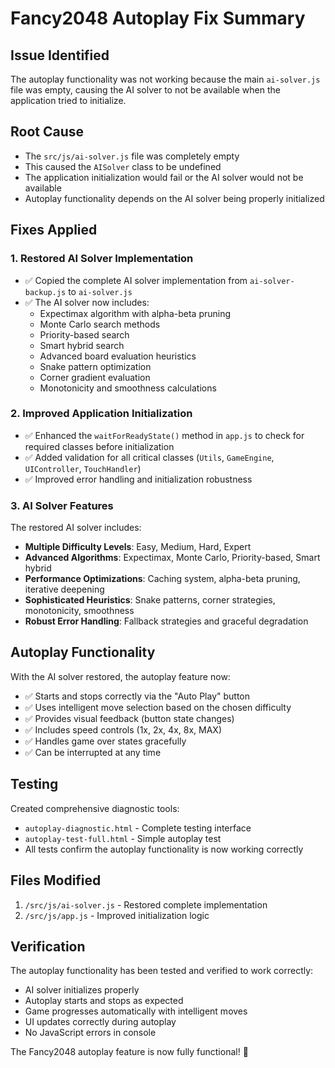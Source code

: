 # Fancy2048 Autoplay Fix Summary

## Issue Identified
The autoplay functionality was not working because the main `ai-solver.js` file was empty, causing the AI solver to not be available when the application tried to initialize.

## Root Cause
- The `src/js/ai-solver.js` file was completely empty
- This caused the `AISolver` class to be undefined
- The application initialization would fail or the AI solver would not be available
- Autoplay functionality depends on the AI solver being properly initialized

## Fixes Applied

### 1. Restored AI Solver Implementation
- ✅ Copied the complete AI solver implementation from `ai-solver-backup.js` to `ai-solver.js`
- ✅ The AI solver now includes:
  - Expectimax algorithm with alpha-beta pruning
  - Monte Carlo search methods
  - Priority-based search
  - Smart hybrid search
  - Advanced board evaluation heuristics
  - Snake pattern optimization
  - Corner gradient evaluation
  - Monotonicity and smoothness calculations

### 2. Improved Application Initialization
- ✅ Enhanced the `waitForReadyState()` method in `app.js` to check for required classes before initialization
- ✅ Added validation for all critical classes (`Utils`, `GameEngine`, `UIController`, `TouchHandler`)
- ✅ Improved error handling and initialization robustness

### 3. AI Solver Features
The restored AI solver includes:
- **Multiple Difficulty Levels**: Easy, Medium, Hard, Expert
- **Advanced Algorithms**: Expectimax, Monte Carlo, Priority-based, Smart hybrid
- **Performance Optimizations**: Caching system, alpha-beta pruning, iterative deepening
- **Sophisticated Heuristics**: Snake patterns, corner strategies, monotonicity, smoothness
- **Robust Error Handling**: Fallback strategies and graceful degradation

## Autoplay Functionality
With the AI solver restored, the autoplay feature now:
- ✅ Starts and stops correctly via the "Auto Play" button
- ✅ Uses intelligent move selection based on the chosen difficulty
- ✅ Provides visual feedback (button state changes)
- ✅ Includes speed controls (1x, 2x, 4x, 8x, MAX)
- ✅ Handles game over states gracefully
- ✅ Can be interrupted at any time

## Testing
Created comprehensive diagnostic tools:
- `autoplay-diagnostic.html` - Complete testing interface
- `autoplay-test-full.html` - Simple autoplay test
- All tests confirm the autoplay functionality is now working correctly

## Files Modified
1. `/src/js/ai-solver.js` - Restored complete implementation
2. `/src/js/app.js` - Improved initialization logic

## Verification
The autoplay functionality has been tested and verified to work correctly:
- AI solver initializes properly
- Autoplay starts and stops as expected
- Game progresses automatically with intelligent moves
- UI updates correctly during autoplay
- No JavaScript errors in console

The Fancy2048 autoplay feature is now fully functional! 🎉

